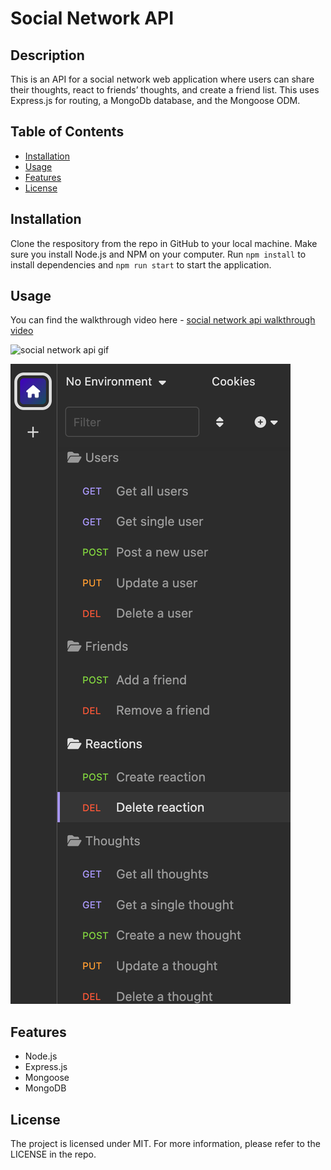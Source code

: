 # Social Network API


## Description
  This is an API for a social network web application where users can share their thoughts, react to friends’ thoughts, and create a friend list. This uses Express.js for routing, a MongoDb database, and the Mongoose ODM.


## Table of Contents
  - [Installation](#installation)
  - [Usage](#usage)
  - [Features](#features)
  - [License](#license)


  ## Installation
  Clone the respository from the repo in GitHub to your local machine. Make sure you install Node.js and NPM on your computer. Run `npm install` to install dependencies and `npm run start` to start the application.


  ## Usage
  You can find the walkthrough video here - [social network api walkthrough video](https://drive.google.com/file/d/1g4vKQXPYE9b0YYgCfHOxla7UCswXcBQW/view?usp=sharing)

  

  ![social network api gif](./images/social-network-api-walkthrough.gif)

  ![social network api routes](./images/social-network-api-routes.png)


 
 
  

## Features
* Node.js
* Express.js
* Mongoose
* MongoDB


## License
The project is licensed under MIT. For more information, please refer to the LICENSE in the repo.
  